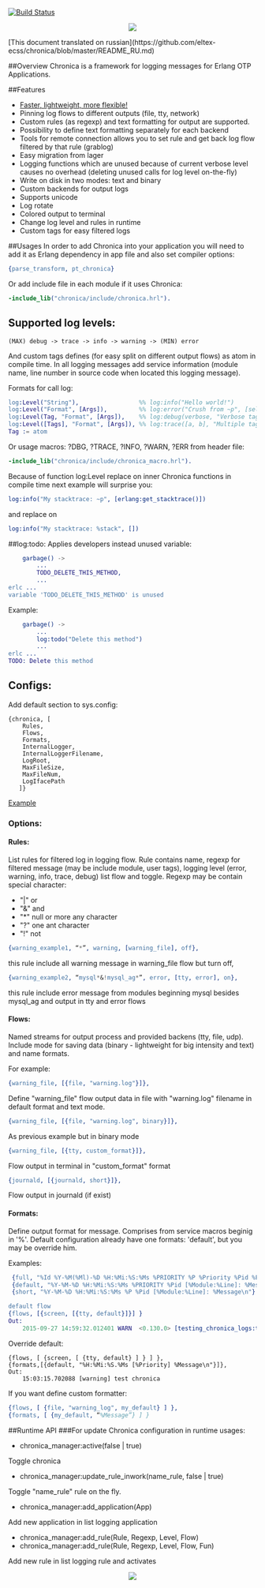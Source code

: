 [![Build Status](https://travis-ci.org/eltex-ecss/chronica.svg?branch=master)](https://travis-ci.org/eltex-ecss/chronica)
<p align="center">
<img src="https://raw.githubusercontent.com/eltex-ecss/chronica/master/doc/chronica.jpg"/>
</p>
[This document translated on russian](https://github.com/eltex-ecss/chronica/blob/master/README_RU.md)

##Overview
Chronica is a framework for logging messages for Erlang OTP Applications.

##Features
* [Faster, lightweight, more flexible!](https://docs.google.com/document/d/1S4-Yf799d5SDCWhr78Fsm6-EY98gd1BRW-Qffaynzsc/edit?usp=sharing)
* Pinning log flows to different outputs (file, tty, network)
* Custom rules (as regexp) and text formatting for output are supported.
* Possibility to define text formatting separately for each backend
* Tools for remote connection allows you to set rule and get back log flow
    filtered by that rule (grablog)
* Easy migration from lager
* Logging functions which are unused because of current verbose level causes
    no overhead (deleting unused calls for log level on-the-fly)
* Write on disk in two modes: text and binary
* Custom backends for output logs
* Supports unicode
* Log rotate
* Colored output to terminal
* Change log level and rules in runtime
* Custom tags for easy filtered logs

##Usages
In order to add Chronica into your application you will need to add it as Erlang
dependency in app file and also set compiler options:
```erlang
{parse_transform, pt_chronica}
```
Or add include file in each module if it uses Chronica:
```erlang
-include_lib("chronica/include/chronica.hrl").
```

## Supported log levels:
```
(MAX) debug -> trace -> info -> warning -> (MIN) error
```

And custom tags defines (for easy split on different output flows) as atom in
compile time. In all logging messages add service information (module name,
line number in source code when located this logging message).

Formats for call log:
```erlang
log:Level("String"),                 %% log:info("Hello world!")
log:Level("Format", [Args]),         %% log:error("Crush from ~p", [self()])
log:Level(Tag, "Format", [Args]),    %% log:debug(verbose, "Verbose tag", [])
log:Level([Tags], "Format", [Args]), %% log:trace([a, b], "Multiple tag", [])
Tag := atom
```

Or usage macros: ?DBG, ?TRACE, ?INFO, ?WARN, ?ERR from header file:
```erlang
-include_lib("chronica/include/chronica_macro.hrl").
```

Because of function log:Level replace on inner Chronica functions in compile
time next example will surprise you:
```erlang
log:info("My stacktrace: ~p", [erlang:get_stacktrace()])
```
and replace on
```erlang
log:info("My stacktrace: %stack", [])
```

##log:todo:
Applies developers instead unused variable:
```erlang
    garbage() ->
        ...
        TODO_DELETE_THIS_METHOD,
        ...
erlc ...
variable 'TODO_DELETE_THIS_METHOD' is unused
```

Example:
```erlang
    garbage() ->
        ...
        log:todo("Delete this method")
        ...
erlc ...
TODO: Delete this method
```

## Configs:
Add default section to sys.config:
```
{chronica, [
    Rules,
    Flows,
    Formats,
    InternalLogger,
    InternalLoggerFilename,
    LogRoot,
    MaxFileSize,
    MaxFileNum,
    LogIfacePath
   ]}
```

[Example](https://github.com/eltex-ecss/chronica/blob/master/samples/sys.config)

### Options:
#### Rules:
List rules for filtered log in logging flow. Rule contains name, regexp for
filtered message (may be include module, user tags), logging level (error,
warning, info, trace, debug) list flow and toggle. Regexp may be contain special
character:
* "|" or
* "&" and
* "*" null or more any character
* "?" one ant character
* "!" not

```erlang
{warning_example1, “*”, warning, [warning_file], off},
```
this rule include all warning message in warning_file flow but turn off,

```erlang
{warning_example2, “mysql*&!mysql_ag*”, error, [tty, error], on},
```
this rule include error message from modules beginning mysql besides mysql_ag
and output in tty and error flows

#### Flows:
Named streams for output process and provided backens (tty, file, udp).
Include mode for saving data (binary - lightweight for big intensity and text)
and name formats.

For example:

```erlang
{warning_file, [{file, "warning.log"}]},
```
Define "warning_file" flow output data in file with "warning.log" filename in
default format and text mode.

```erlang
{warning_file, [{file, "warning.log", binary}]},
```
As previous example but in binary mode

```erlang
{warning_file, [{tty, custom_format}]},
```
Flow output in terminal in "custom_format" format

```erlang
{journald, [{journald, short}]},
```
Flow output in journald (if exist)

#### Formats:
Define output format for message. Comprises from service macros beginig in '%'.
Default configuration already have one formats: 'default', but you may be
override him.

Examples:
```erlang
 {full, "%Id %Y-%M(%Ml)-%D %H:%Mi:%S:%Ms %PRIORITY %P %Priority %Pid %File %Line %Module %Function %Message %MessageLine\n"}
 {default, "%Y-%M-%D %H:%Mi:%S:%Ms %PRIORITY %Pid [%Module:%Line]: %Message\n"},
 {short, "%Y-%M-%D %H:%Mi:%S:%Ms %P %Pid [%Module:%Line]: %Message\n"}
```

```erlang
default flow
{flows, [{screen, [{tty, default}]}] }
Out:
    2015-09-27 14:59:32.012401 WARN  <0.130.0> [testing_chronica_logs:testing_short_warning_file/1:57]: test chronica
```

Override default:
```
{flows, [ {screen, [ {tty, default} ] } ] },
{formats,[{default, "%H:%Mi:%S.%Ms [%Priority] %Message\n"}]},
Out:
    15:03:15.702088 [warning] test chronica
```

If you want define custom formatter:
```erlang
{flows, [ {file, "warning_log", my_default} ] },
{formats, [ {my_default, “%Message”} ] }
```

##Runtime API
###For update Chronica configuration in runtime usages:

* chronica_manager:active(false | true)

Toggle chronica

* chronica_manager:update_rule_inwork(name_rule, false | true)

Toggle "name_rule" rule on the fly.

* chronica_manager:add_application(App)

Add new application in list logging application

* chronica_manager:add_rule(Rule, Regexp, Level, Flow)
* chronica_manager:add_rule(Rule, Regexp, Level, Flow, Fun)

Add new rule in list logging rule and activates

<p align="center">
<img src="https://github.com/eltex-ecss/chronica/blob/master/doc/logo_eltex.jpg"/>
</p>
